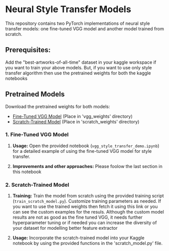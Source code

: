 # Neural Style Transfer Models

This repository contains two PyTorch implementations of neural style transfer models: one fine-tuned VGG model and another model trained from scratch. 
## Prerequisites: 

Add the "best-artworks-of-all-time" dataset in your kaggle workspace if you want to train your above models. But, if you want to use only style transfer algorithm then 
use the pretrained weights for both the kaggle notebooks

## Pretrained Models

Download the pretrained weights for both models:
- [Fine-Tuned VGG Model](#) (Place in 'vgg_weights' directory)
- [Scratch-Trained Model](#) (Place in 'scratch_weights' directory)

### 1. Fine-Tuned VGG Model

1. **Usage:**
   Open the provided notebook (`vgg_style_transfer_demo.ipynb`) for a detailed example of using the fine-tuned VGG model for style transfer.

2. **Improvements and other approaches:**
   Please foolow the last section in this notebook

### 2. Scratch-Trained Model

1. **Training:**
   Train the model from scratch using the provided training script (`train_scratch_model.py`). Customize training parameters as needed. If you want to use the
   trained weights then fetch it using this link or you can see the custom examples for the resuls. Although the custom model results are not as good as the fine tuned VGG,
   it needs further hyperparameter tuning or if needed you can increase the diversity of your dataset for modelling better feature extractor 

3. **Usage:**
   Incorporate the scratch-trained model into your Kaggle notebook by using the provided functions in the 'scratch_model.py' file.



